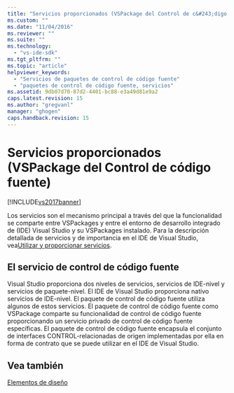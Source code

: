 ```yaml
---
title: "Servicios proporcionados (VSPackage del Control de c&#243;digo fuente) | Microsoft Docs"
ms.custom: ""
ms.date: "11/04/2016"
ms.reviewer: ""
ms.suite: ""
ms.technology: 
  - "vs-ide-sdk"
ms.tgt_pltfrm: ""
ms.topic: "article"
helpviewer_keywords: 
  - "Servicios de paquetes de control de código fuente"
  - "paquetes de control de código fuente, servicios"
ms.assetid: 9db07d70-87d2-4401-bc88-e3a49d81e9a2
caps.latest.revision: 15
ms.author: "gregvanl"
manager: "ghogen"
caps.handback.revision: 15
---
```

# Servicios proporcionados (VSPackage del Control de c&#243;digo fuente)
[!INCLUDE[vs2017banner](../../code-quality/includes/vs2017banner.md)]

Los servicios son el mecanismo principal a través del que la funcionalidad se comparte entre VSPackages y entre el entorno de desarrollo integrado de \(IDE\) Visual Studio y su VSPackages instalado.  Para la descripción detallada de servicios y de importancia en el IDE de Visual Studio, vea[Utilizar y proporcionar servicios](../../extensibility/using-and-providing-services.md).  
  
## El servicio de control de código fuente  
 Visual Studio proporciona dos niveles de servicios, servicios de IDE\-nivel y servicios de paquete\-nivel.  El IDE de Visual Studio proporciona nativo servicios de IDE\-nivel.  El paquete de control de código fuente utiliza algunos de estos servicios.  El paquete de control de código fuente como VSPackage comparte su funcionalidad de control de código fuente proporcionando un servicio privado de control de código fuente específicas.  El paquete de control de código fuente encapsula el conjunto de interfaces CONTROL\-relacionadas de origen implementadas por ella en forma de contrato que se puede utilizar en el IDE de Visual Studio.  
  
## Vea también  
 [Elementos de diseño](../../extensibility/internals/source-control-vspackage-design-elements.md)